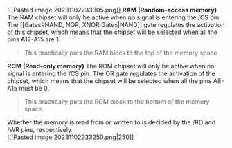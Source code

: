 ![[Pasted image 20231102233305.png]]
**RAM (Random-access memory)**
The RAM chipset will only be active when no signal is entering the /CS pin. The [[Gates#NAND, NOR, XNOR Gates|NAND]] gate regulates the activation of this chipset, which means that the chipset will be selected when all the pins A12-A15 are 1. 
>This practically puts the RAM block to the top of the memory space

**ROM (Read-only memory)**
The ROM chipset will only be active when no signal is entering the /CS pin. The OR gate regulates the activation of the chipset, which means that the chipset will be selected when all the pins A8-A15 must be 0. 
>This practically puts the ROM block to the bottom of the memory space.

Whether the memory is read from or written to is decided by the /RD and /WR pins, respectively.  
![[Pasted image 20231102233250.png|250]]
